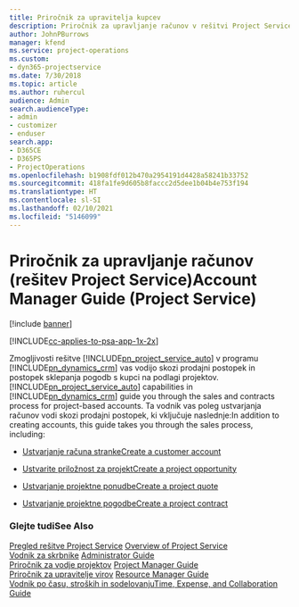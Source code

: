 ```yaml
---
title: Priročnik za upravitelja kupcev
description: Priročnik za upravljanje računov v rešitvi Project Service vas bo vodil skozi prodajni proces in proces sklepanja pogodb s kupci na podlagi projektov.
author: JohnPBurrows
manager: kfend
ms.service: project-operations
ms.custom:
- dyn365-projectservice
ms.date: 7/30/2018
ms.topic: article
ms.author: ruhercul
audience: Admin
search.audienceType:
- admin
- customizer
- enduser
search.app:
- D365CE
- D365PS
- ProjectOperations
ms.openlocfilehash: b1908fdf012b470a2954191d4428a58241b33752
ms.sourcegitcommit: 418fa1fe9d605b8faccc2d5dee1b04b4e753f194
ms.translationtype: HT
ms.contentlocale: sl-SI
ms.lasthandoff: 02/10/2021
ms.locfileid: "5146099"
---
```

# <a name="account-manager-guide-project-service"></a><span data-ttu-id="500ba-103">Priročnik za upravljanje računov (rešitev Project Service)</span><span class="sxs-lookup"><span data-stu-id="500ba-103">Account Manager Guide (Project Service)</span></span>

[!include [banner](../includes/psa-now-project-operations.md)]

[!INCLUDE[cc-applies-to-psa-app-1x-2x](../includes/cc-applies-to-psa-app-1x-2x.md)]

<span data-ttu-id="500ba-104">Zmogljivosti rešitve [!INCLUDE[pn_project_service_auto](../includes/pn-project-service-auto.md)] v programu [!INCLUDE[pn_dynamics_crm](../includes/pn-dynamics-crm.md)] vas vodijo skozi prodajni postopek in postopek sklepanja pogodb s kupci na podlagi projektov.</span><span class="sxs-lookup"><span data-stu-id="500ba-104">[!INCLUDE[pn_project_service_auto](../includes/pn-project-service-auto.md)] capabilities in [!INCLUDE[pn_dynamics_crm](../includes/pn-dynamics-crm.md)] guide you through the sales and contracts process for project-based accounts.</span></span> <span data-ttu-id="500ba-105">Ta vodnik vas poleg ustvarjanja računov vodi skozi prodajni postopek, ki vključuje naslednje:</span><span class="sxs-lookup"><span data-stu-id="500ba-105">In addition to creating accounts, this guide takes you through the sales process, including:</span></span>  
  
-   [<span data-ttu-id="500ba-106">Ustvarjanje računa stranke</span><span class="sxs-lookup"><span data-stu-id="500ba-106">Create a customer account</span></span>](../psa/create-customer-account.md)  
  
-   [<span data-ttu-id="500ba-107">Ustvarite priložnost za projekt</span><span class="sxs-lookup"><span data-stu-id="500ba-107">Create a project opportunity</span></span>](../psa/create-project-opportunity.md)  
  
-   [<span data-ttu-id="500ba-108">Ustvarjanje projektne ponudbe</span><span class="sxs-lookup"><span data-stu-id="500ba-108">Create a project quote</span></span>](../psa/create-project-quote.md)  
  
-   [<span data-ttu-id="500ba-109">Ustvarjanje projektne pogodbe</span><span class="sxs-lookup"><span data-stu-id="500ba-109">Create a project contract</span></span>](../psa/create-project-contract.md)  
  
  
### <a name="see-also"></a><span data-ttu-id="500ba-110">Glejte tudi</span><span class="sxs-lookup"><span data-stu-id="500ba-110">See Also</span></span>  
 <span data-ttu-id="500ba-111">[Pregled rešitve Project Service](../psa/overview.md) </span><span class="sxs-lookup"><span data-stu-id="500ba-111">[Overview of Project Service](../psa/overview.md) </span></span>  
 <span data-ttu-id="500ba-112">[Vodnik za skrbnike](../psa/admin-guide.md) </span><span class="sxs-lookup"><span data-stu-id="500ba-112">[Administrator Guide](../psa/admin-guide.md) </span></span>  
 <span data-ttu-id="500ba-113">[Priročnik za vodje projektov](../psa/project-manager-guide.md) </span><span class="sxs-lookup"><span data-stu-id="500ba-113">[Project Manager Guide](../psa/project-manager-guide.md) </span></span>  
 <span data-ttu-id="500ba-114">[Priročnik za upravitelje virov](../psa/resource-manager-guide.md) </span><span class="sxs-lookup"><span data-stu-id="500ba-114">[Resource Manager Guide](../psa/resource-manager-guide.md) </span></span>  
 [<span data-ttu-id="500ba-115">Vodnik po času, stroških in sodelovanju</span><span class="sxs-lookup"><span data-stu-id="500ba-115">Time, Expense, and Collaboration Guide</span></span>](../psa/time-expense-collaboration-guide.md)
